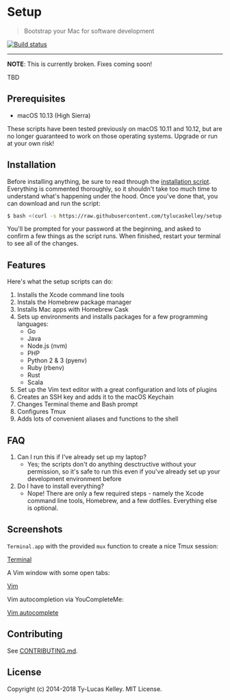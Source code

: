 # Setup

> Bootstrap your Mac for software development

[![Build status][1]][2]

---

**NOTE**: This is currently broken. Fixes coming soon!


TBD

## Prerequisites

- macOS 10.13 (High Sierra)

These scripts have been tested previously on macOS 10.11 and 10.12, but are no longer guaranteed to work on those
operating systems. Upgrade or run at your own risk!

## Installation

Before installing anything, be sure to read through the [installation script][5]. Everything is commented thoroughly,
so it shouldn't take too much time to understand what's happening under the hood. Once you've done that, you can
download and run the script:

```bash
$ bash <(curl -s https://raw.githubusercontent.com/tylucaskelley/setup.sh/master/bin/setup)
```

You'll be prompted for your password at the beginning, and asked to confirm a few things as the script runs. When
finished, restart your terminal to see all of the changes.

## Features

Here's what the setup scripts can do:

1. Installs the Xcode command line tools
2. Instals the Homebrew package manager
3. Installs Mac apps with Homebrew Cask
4. Sets up environments and installs packages for a few programming languages:
    - Go
    - Java
    - Node.js (nvm)
    - PHP
    - Python 2 & 3 (pyenv)
    - Ruby (rbenv)
    - Rust
    - Scala
5. Set up the Vim text editor with a great configuration and lots of plugins
6. Creates an SSH key and adds it to the macOS Keychain
7. Changes Terminal theme and Bash prompt
8. Configures Tmux
9. Adds lots of convenient aliases and functions to the shell

## FAQ

1. Can I run this if I've already set up my laptop?
    - Yes; the scripts don't do anything desctructive without your permission, so it's safe to run this even if you've
      already set up your development environment before
2. Do I have to install everything?
    - Nope! There are only a few required steps - namely the Xcode command line tools, Homebrew, and a few dotfiles.
      Everything else is optional.

## Screenshots

`Terminal.app` with the provided `mux` function to create a nice Tmux session:

[Terminal][6]

A Vim window with some open tabs:

[Vim][7]

Vim autocompletion via YouCompleteMe:

[Vim autocomplete][8]

## Contributing

See [CONTRIBUTING.md][4].

## License

Copyright (c) 2014-2018 Ty-Lucas Kelley. MIT License.

[1]: https://travis-ci.org/tylucaskelley/setup.svg?branch=master
[2]: https://travis-ci.org/tylucaskelley/setup
[3]: img/logo.png
[4]: .github/CONTRIBUTING.md
[5]: bin/setup
[6]: img/screenshots/terminal.png
[7]: img/screenshots/vim.png
[8]: img/screenshots/vim-autocomplete.png
